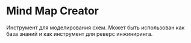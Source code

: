 # Mind Map Creator

Инструмент для моделирования схем.
Может быть использован как база знаний и как инструмент
для реверс инжиниринга.